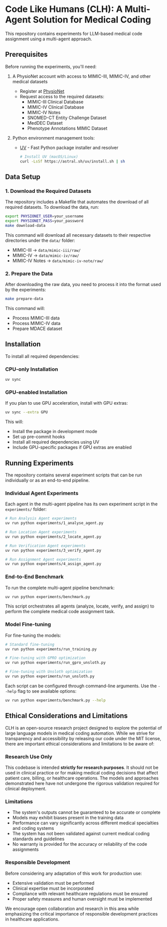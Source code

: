 # Code Like Humans (CLH): A Multi-Agent Solution for Medical Coding

This repository contains experiments for LLM-based medical code assignment using a multi-agent approach.

## Prerequisites

Before running the experiments, you'll need:

1. A PhysioNet account with access to MIMIC-III, MIMIC-IV, and other medical datasets
   - Register at [PhysioNet](https://physionet.org/)
   - Request access to the required datasets:
     - MIMIC-III Clinical Database
     - MIMIC-IV Clinical Database
     - MIMIC-IV Notes
     - SNOMED-CT Entity Challenge Dataset
     - MedDEC Dataset
     - Phenotype Annotations MIMIC Dataset

2. Python environment management tools:
   - [UV](https://github.com/astral-sh/uv) - Fast Python package installer and resolver
     ```bash
     # Install UV (macOS/Linux)
     curl -LsSf https://astral.sh/uv/install.sh | sh
     ```

## Data Setup

### 1. Download the Required Datasets

The repository includes a Makefile that automates the download of all required datasets. To download the data, run:

```bash
export PHYSIONET_USER=your_username
export PHYSIONET_PASS=your_password
make download-data
```

This command will download all necessary datasets to their respective directories under the `data/` folder:
- MIMIC-III → `data/mimic-iii/raw/`
- MIMIC-IV → `data/mimic-iv/raw/`
- MIMIC-IV Notes → `data/mimic-iv-note/raw/`

### 2. Prepare the Data

After downloading the raw data, you need to process it into the format used by the experiments:

```bash
make prepare-data
```

This command will:
- Process MIMIC-III data
- Process MIMIC-IV data
- Prepare MDACE dataset

## Installation

To install all required dependencies:

### CPU-only Installation
```bash
uv sync
```

### GPU-enabled Installation
If you plan to use GPU acceleration, install with GPU extras:
```bash
uv sync --extra GPU
```

This will:
- Install the package in development mode
- Set up pre-commit hooks
- Install all required dependencies using UV
- Include GPU-specific packages if GPU extras are enabled

## Running Experiments

The repository contains several experiment scripts that can be run individually or as an end-to-end pipeline.

### Individual Agent Experiments

Each agent in the multi-agent pipeline has its own experiment script in the `experiments/` folder:

```bash
# Run Analysis Agent experiments
uv run python experiments/1_analyse_agent.py

# Run Location Agent experiments
uv run python experiments/2_locate_agent.py

# Run Verification Agent experiments
uv run python experiments/3_verify_agent.py

# Run Assignment Agent experiments
uv run python experiments/4_assign_agent.py
```

### End-to-End Benchmark

To run the complete multi-agent pipeline benchmark:

```bash
uv run python experiments/benchmark.py
```

This script orchestrates all agents (analyze, locate, verify, and assign) to perform the complete medical code assignment task.

### Model Fine-tuning

For fine-tuning the models:

```bash
# Standard fine-tuning
uv run python experiments/run_training.py

# Fine-tuning with GPRO optimization
uv run python experiments/run_gpro_unsloth.py

# Fine-tuning with Unsloth optimization
uv run python experiments/run_unsloth.py
```

Each script can be configured through command-line arguments. Use the `--help` flag to see available options:

```bash
uv run python experiments/benchmark.py --help
```

## Ethical Considerations and Limitations

CLH is an open-source research project designed to explore the potential of large language models in medical coding automation. While we strive for transparency and accessibility by releasing our code under the MIT license, there are important ethical considerations and limitations to be aware of:

### Research Use Only
This codebase is intended **strictly for research purposes**. It should not be used in clinical practice or for making medical coding decisions that affect patient care, billing, or healthcare operations. The models and approaches demonstrated here have not undergone the rigorous validation required for clinical deployment.

### Limitations
- The system's outputs cannot be guaranteed to be accurate or complete
- Models may exhibit biases present in the training data
- Performance can vary significantly across different medical specialties and coding systems
- The system has not been validated against current medical coding standards and guidelines
- No warranty is provided for the accuracy or reliability of the code assignments

### Responsible Development
Before considering any adaptation of this work for production use:
- Extensive validation must be performed
- Clinical expertise must be incorporated
- Compliance with relevant healthcare regulations must be ensured
- Proper safety measures and human oversight must be implemented

We encourage open collaboration and research in this area while emphasizing the critical importance of responsible development practices in healthcare applications. 
